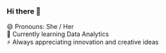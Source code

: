### Hi there 👋 </br>
😄 Pronouns: She / Her </br>
🌱 Currently learning Data Analytics </br>
⚡ Always appreciating innovation and creative ideas </br>

<!--
**salonibanerjee/salonibanerjee** is a ✨ _special_ ✨ repository because its `README.md` (this file) appears on your GitHub profile.

Here are some ideas to get you started:

- 🔭 I’m currently working on ...
- 🌱 I’m currently learning ...
- 👯 I’m looking to collaborate on ...
- 🤔 I’m looking for help with ...
- 💬 Ask me about ...
- 📫 How to reach me: ...
- 😄 Pronouns: ...
- ⚡ Fun fact: ...
-->
